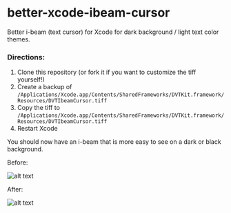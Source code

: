 better-xcode-ibeam-cursor
=================

Better i-beam (text cursor) for Xcode for dark background / light text color themes.

### Directions:

1. Clone this repository (or fork it if you want to customize the tiff yourself!)
2. Create a backup of `/Applications/Xcode.app/Contents/SharedFrameworks/DVTKit.framework/Resources/DVTIbeamCursor.tiff`
3. Copy the tiff to `/Applications/Xcode.app/Contents/SharedFrameworks/DVTKit.framework/Resources/DVTIbeamCursor.tiff`
4. Restart Xcode

You should now have an i-beam that is more easy to see on a dark or black background.

Before:

![alt text](https://raw.github.com/egold/better-xcode-ibeam-cursor/master/cursor-example-before.png "Original Xcode Ibeam") 

After:

![alt text](https://raw.github.com/egold/better-xcode-ibeam-cursor/master/cursor-example-after.png "Replacement Xcode Ibeam")

